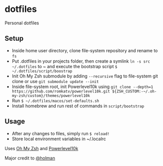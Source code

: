 # dotfiles
Personal dotfiles

## Setup
- Inside home user directory, clone file-system repository and rename to `fs`
- Put .dotfiles in your projects folder, then create a symlink `ln -s src ~/.dotfiles` to ~ and execute the bootstrap script `$ ~/.dotfiles/script/boostrap`
- Init Oh My Zsh submodule by adding `--recursive` flag to file-system git clone or use `git submodule update --init`
- Inside file-system root, init Powerlevel10k using `git clone --depth=1 https://github.com/romkatv/powerlevel10k.git ${ZSH_CUSTOM:-~/.oh-my-zsh/custom}/themes/powerlevel10k`
- Run `$ ~/.dotfiles/macos/set-defaults.sh`
- Install homebrew and run rest of commands in `script/bootstrap`

## Usage
- After any changes to files, simply run `$ reload!`
- Store local environment variables in ~/.localrc

Uses [Oh My Zsh](https://github.com/ohmyzsh/ohmyzsh) and [Powerlevel10k](https://github.com/romkatv/powerlevel10k)


Major credit to [@holman](https://github.com/holman)
